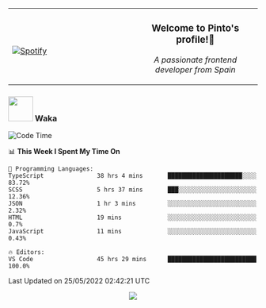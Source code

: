 <table width="100%" align="center"> 
  <tr>
  <td width="50%">
      
&nbsp; <br> [![Spotify](https://novatorem-zeta-rust.vercel.app/api/spotify)](https://open.spotify.com/user/novatorem-zeta-rust)

  </td>
  <td width="50%">
    <h3 align="center">Welcome to Pinto's profile!👋</h3>
    <p align="center"><em>A passionate frontend developer from Spain</em></p>
  </td>
  </table>

### <img src="https://media.giphy.com/media/VgCDAzcKvsR6OM0uWg/giphy.gif" width="50"> Waka

  <!--START_SECTION:waka-->
![Code Time](http://img.shields.io/badge/Code%20Time-425%20hrs%2055%20mins-blue)

📊 **This Week I Spent My Time On** 

```text
💬 Programming Languages: 
TypeScript               38 hrs 4 mins       █████████████████████░░░░   83.72% 
SCSS                     5 hrs 37 mins       ███░░░░░░░░░░░░░░░░░░░░░░   12.36% 
JSON                     1 hr 3 mins         ░░░░░░░░░░░░░░░░░░░░░░░░░   2.32% 
HTML                     19 mins             ░░░░░░░░░░░░░░░░░░░░░░░░░   0.7% 
JavaScript               11 mins             ░░░░░░░░░░░░░░░░░░░░░░░░░   0.43%

🔥 Editors: 
VS Code                  45 hrs 29 mins      █████████████████████████   100.0%

```


 Last Updated on 25/05/2022 02:42:21 UTC
<!--END_SECTION:waka-->

<div align="center">
<img src="https://github-readme-stats-gilt-tau.vercel.app/api/top-langs/?username=pinto-hub&layout=compact&theme=dracula" />
</div>
